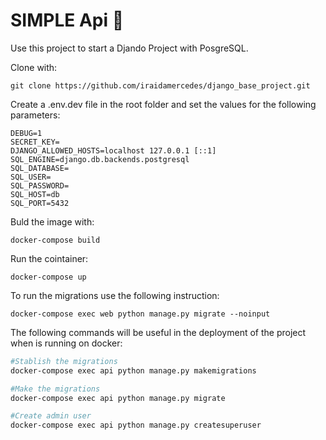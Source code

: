 # SIMPLE Api :rocket:
Use this project to start a Djando Project with PosgreSQL.

Clone with:
```
git clone https://github.com/iraidamercedes/django_base_project.git
```
Create a .env.dev file in the root folder and set the values for the following parameters:

```
DEBUG=1
SECRET_KEY=
DJANGO_ALLOWED_HOSTS=localhost 127.0.0.1 [::1]
SQL_ENGINE=django.db.backends.postgresql
SQL_DATABASE=
SQL_USER=
SQL_PASSWORD=
SQL_HOST=db
SQL_PORT=5432
```

Buld the image with:
```
docker-compose build
```

Run the cointainer:
```
docker-compose up
```

To run the migrations use the following instruction:
```
docker-compose exec web python manage.py migrate --noinput
```

The following commands will be useful in the deployment of the project when is running on docker:

```bash
#Stablish the migrations
docker-compose exec api python manage.py makemigrations

#Make the migrations
docker-compose exec api python manage.py migrate

#Create admin user
docker-compose exec api python manage.py createsuperuser
```
